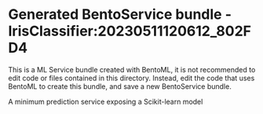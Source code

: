 # Generated BentoService bundle - IrisClassifier:20230511120612_802FD4

This is a ML Service bundle created with BentoML, it is not recommended to edit
code or files contained in this directory. Instead, edit the code that uses BentoML
to create this bundle, and save a new BentoService bundle.

A minimum prediction service exposing a Scikit-learn model